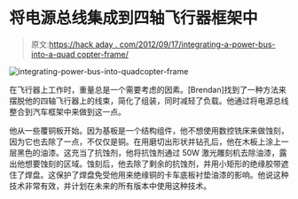 # 将电源总线集成到四轴飞行器框架中

> 原文:[https://hack aday . com/2012/09/17/integrating-a-power-bus-into-a-quad copter-frame/](https://hackaday.com/2012/09/17/integrating-a-power-bus-into-a-quadcopter-frame/)

![](../Images/a8000fa5a7d537077c339a6925cf4995.png "integrating-power-bus-into-quadcopter-frame")

在飞行器上工作时，重量总是一个需要考虑的因素。[Brendan]找到了一种方法来摆脱他的四轴飞行器上的线束，简化了组装，同时减轻了负载。他通过将电源总线整合到汽车框架中来做到这一点。

他从一些覆铜板开始。因为基板是一个结构组件，他不想使用数控铣床来做蚀刻，因为它也去除了一点，不仅仅是铜。在用磨切出形状并钻孔后，他在木板上涂上一层黑色的油漆。这充当了抗蚀剂，他将抗蚀剂通过 50W 激光雕刻机去除油漆，露出他想要蚀刻的区域。蚀刻后，他去除了剩余的抗蚀剂，并用小矩形的绝缘胶带遮住了焊盘。这保护了焊盘免受他用来绝缘铜的卡车底板衬垫油漆的影响。他说这种技术非常有效，并计划在未来的所有版本中使用这种技术。